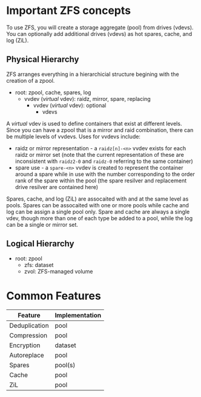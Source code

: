 # Important ZFS concepts

To use ZFS, you will create a storage aggregate (pool) from drives (vdevs). You can optionally add additional drives (vdevs) as hot spares, cache, and log (ZiL).

## Physical Hierarchy

ZFS arranges everything in a hierarchicial structure begining with the creation of a zpool.

- root: zpool, cache, spares, log
  - vvdev (_virtual_ vdev): raidz, mirror, spare, replacing
    - vvdev (_virtual_ vdev): optional
      - vdevs
    
A _virtual_ vdev is used to define containers that exist at different levels. Since you can have a zpool that is a mirror and raid combination, there can be multiple levels of vvdevs. Uses for vvdevs include:

- raidz or mirror representation - a `raidz[n]-<n>` vvdev exists for each raidz<n> or mirror set (note that the current representation of these are inconsistent with `raidz2-0` and `raidz-0` referring to the same container)
- spare use - a `spare-<n>` vvdev is created to represent the container around a spare while in use with the number corresponding to the order rank of the spare within the pool (the spare resilver and replacement drive resilver are contained here)

Spares, cache, and log (ZiL) are assocaited with and at the same level as pools. Spares can be assocaited with one or more pools while cache and log can be assign a single pool only. Spare and cache are always a single vdev, though more than one of each type be added to a pool, while the log can be a single or mirror set.

## Logical Hierarchy

- root: zpool
  - zfs: dataset
  - zvol: ZFS-managed volume
  
# Common Features

| Feature | Implementation |
| --- | --- |
| Deduplication | pool |
| Compression | pool |
| Encryption | dataset |
| Autoreplace | pool |
| Spares | pool(s) |
| Cache | pool |
| ZiL | pool |
